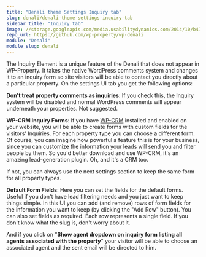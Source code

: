 ```yaml
---
title: "Denali theme Settings Inquiry tab"
slug: denali/denali-theme-settings-inquiry-tab
sidebar_title: "Inquiry tab"
image: //storage.googleapis.com/media.usabilitydynamics.com/2014/10/b47f84d8-wpproperty-theme-denali-icon-300x300.png
repo_url: https://github.com/wp-property/wp-denali
module: "Denali"
module_slug: denali
---
```


The Inquiry Element is a unique feature of the Denali that does not appear in WP-Property. It takes the native WordPress comments system and changes it to an inquiry form so site visitors will be able to contact you directly about a particular property. On the settings UI tab you get the following options:

**Don't treat property comments as inquiries**: If you check this, the Inquiry system will be disabled and normal WordPress comments will appear underneath your properties. Not suggested.

**WP-CRM Inquiry Forms**: If you have [WP-CRM](https://wp-crm.github.io/) installed and enabled on your website, you will be able to create forms with custom fields for the visitors' Inquiries. For each property type you can choose a different form. Of course, you can imagine how powerful a feature this is for your business, since you can customize the information your leads will send you and filter people by them. So you'd better download and use WP-CRM, it's an amazing lead-generation plugin. Oh, and it's a CRM too.

If not, you can always use the next settings section to keep the same form for all property types.

**Default Form Fields**: Here you can set the fields for the default forms. Useful if you don't have lead filtering needs and you just want to keep things simple. In this UI you can add (and remove) rows of form fields for the information you want to keep (by clicking the "Add Row" button). You can also set fields as required. Each row represents a single field. If you don't know what the slug is, don't worry about it.

And if you click on "**Show agent dropdown on inquiry form listing all agents associated with the property**" your visitor will be able to choose an associated agent and the sent email will be directed to him.
